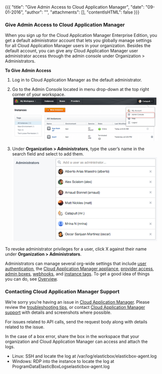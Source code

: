 {{{
"title": "Give Admin Access to Cloud Application Manager",
"date": "09-01-2016",
"author": "",
"attachments": [],
"contentIsHTML": false
}}}

### Give Admin Access to Cloud Application Manager
When you sign up for the Cloud Application Manager Enterprise Edition, you get a default administrator account that lets you globally manage settings for all Cloud Application Manager users in your organization. Besides the default account, you can give any Cloud Application Manager user administrator access through the admin console under Organization > Administrators.

**To Give Admin Access**
1. Log in to Cloud Application Manager as the default administrator.
2. Go to the Admin Console located in menu drop-down at the top right corner of your workspace.
   ![admin-access1.png](../images/cloud-application-manager/admin-access1.png)

3. Under **Organization > Administrators**, type the user’s name in the search field and select to add them.<br>
   ![admin-access2.png](../images/cloud-application-manager/admin-access2.png)

To revoke administrator privileges for a user, click X against their name under **Organization > Administrators**.

Administrators can manage several org-wide settings that include [user authentication](./user-authentication.md), the [Cloud Application Manager appliance](./appliance-overview.md), [provider access](./provider-access.md), [admin boxes](./deploymentpolicy-box.md), [webhooks](./webhooks.md), and [instance tags](./resource-tags.md). To get a good idea of things you can do, see [Overview](./admin-overview.md).

### Contacting Cloud Application Manager Support

We’re sorry you’re having an issue in [Cloud Application Manager](//www.ctl.io/cloud-application-manager/). Please review the [troubleshooting tips](./troubleshooting-tips.md), or contact [Cloud Application Manager support](mailto:support@elasticbox.com) with details and screenshots where possible.

For issues related to API calls, send the request body along with details related to the issue.

In the case of a box error, share the box in the workspace that your organization and Cloud Application Manager can access and attach the logs.
* Linux: SSH and locate the log at /var/log/elasticbox/elasticbox-agent.log
* Windows: RDP into the instance to locate the log at ProgramDataElasticBoxLogselasticbox-agent.log
